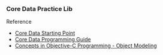 ### Core Data Practice Lib 

Reference 

* [Core Data Starting Point](https://developer.apple.com/library/mac/referencelibrary/GettingStarted/GettingStartedWithCoreData/index.html#//apple_ref/doc/uid/TP40005316)
* [Core Data Programming Guide](https://developer.apple.com/library/ios/documentation/Cocoa/Conceptual/CoreData/cdProgrammingGuide.html#//apple_ref/doc/uid/TP40001075)
* [Concepts in Objective-C Programming - Object Modeling](https://developer.apple.com/library/ios/documentation/General/Conceptual/CocoaEncyclopedia/ObjectModeling/ObjectModeling.html)

